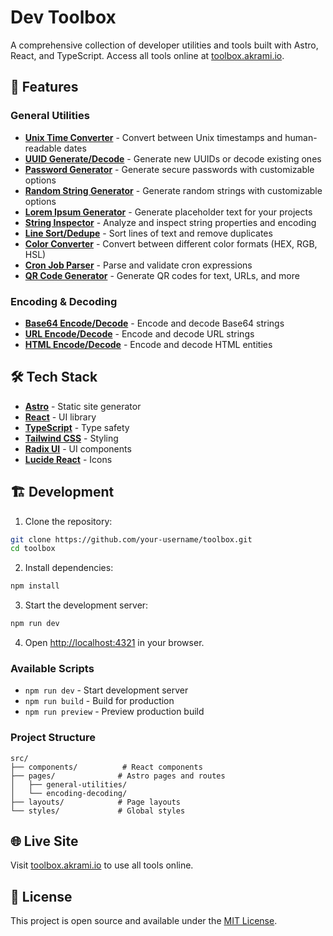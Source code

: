 # Dev Toolbox

A comprehensive collection of developer utilities and tools built with Astro, React, and TypeScript. Access all tools online at [toolbox.akrami.io](https://toolbox.akrami.io).

## 🚀 Features

### General Utilities
- **[Unix Time Converter](https://toolbox.akrami.io/general-utilities/unix-time-converter)** - Convert between Unix timestamps and human-readable dates
- **[UUID Generate/Decode](https://toolbox.akrami.io/general-utilities/uuid-generate-decode)** - Generate new UUIDs or decode existing ones
- **[Password Generator](https://toolbox.akrami.io/general-utilities/password-generator)** - Generate secure passwords with customizable options
- **[Random String Generator](https://toolbox.akrami.io/general-utilities/random-string-generator)** - Generate random strings with customizable options
- **[Lorem Ipsum Generator](https://toolbox.akrami.io/general-utilities/lorem-ipsum-generator)** - Generate placeholder text for your projects
- **[String Inspector](https://toolbox.akrami.io/general-utilities/string-inspector)** - Analyze and inspect string properties and encoding
- **[Line Sort/Dedupe](https://toolbox.akrami.io/general-utilities/line-sort-dedupe)** - Sort lines of text and remove duplicates
- **[Color Converter](https://toolbox.akrami.io/general-utilities/color-converter)** - Convert between different color formats (HEX, RGB, HSL)
- **[Cron Job Parser](https://toolbox.akrami.io/general-utilities/cron-job-parser)** - Parse and validate cron expressions
- **[QR Code Generator](https://toolbox.akrami.io/general-utilities/qr-code-generator)** - Generate QR codes for text, URLs, and more

### Encoding & Decoding
- **[Base64 Encode/Decode](https://toolbox.akrami.io/encoding-decoding/base64-encode-decode)** - Encode and decode Base64 strings
- **[URL Encode/Decode](https://toolbox.akrami.io/encoding-decoding/url-encode-decode)** - Encode and decode URL strings
- **[HTML Encode/Decode](https://toolbox.akrami.io/encoding-decoding/html-encode-decode)** - Encode and decode HTML entities

## 🛠️ Tech Stack

- **[Astro](https://astro.build/)** - Static site generator
- **[React](https://react.dev/)** - UI library
- **[TypeScript](https://www.typescriptlang.org/)** - Type safety
- **[Tailwind CSS](https://tailwindcss.com/)** - Styling
- **[Radix UI](https://www.radix-ui.com/)** - UI components
- **[Lucide React](https://lucide.dev/)** - Icons

## 🏗️ Development

1. Clone the repository:
```bash
git clone https://github.com/your-username/toolbox.git
cd toolbox
```

2. Install dependencies:
```bash
npm install
```

3. Start the development server:
```bash
npm run dev
```

4. Open [http://localhost:4321](http://localhost:4321) in your browser.

### Available Scripts

- `npm run dev` - Start development server
- `npm run build` - Build for production
- `npm run preview` - Preview production build

### Project Structure

```
src/
├── components/          # React components
├── pages/              # Astro pages and routes
│   ├── general-utilities/
│   └── encoding-decoding/
├── layouts/            # Page layouts
└── styles/             # Global styles
```

## 🌐 Live Site

Visit [toolbox.akrami.io](https://toolbox.akrami.io) to use all tools online.

## 📝 License

This project is open source and available under the [MIT License](LICENSE).
